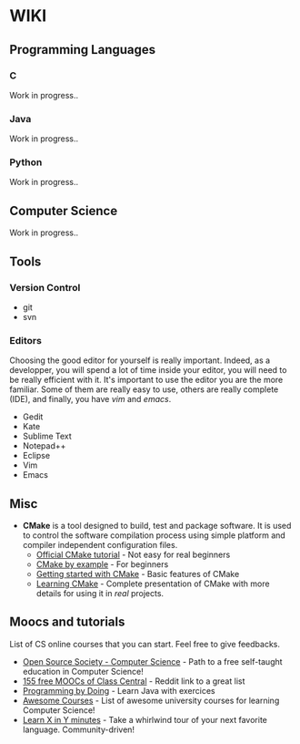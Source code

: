 # WIKI

## Programming Languages

### C

Work in progress..

### Java

Work in progress..

### Python

Work in progress..

## Computer Science

Work in progress..

## Tools

### Version Control

* git
* svn

### Editors

Choosing the good editor for yourself is really important. Indeed, as a developper, you will 
spend a lot of time inside your editor, you will need to be really efficient with it. It's 
important to use the editor you are the more familiar. Some of them are really easy to use, 
others are really complete (IDE), and finally, you have *vim* and *emacs*. 

* Gedit
* Kate
* Sublime Text
* Notepad++
* Eclipse
* Vim
* Emacs

## Misc

* **CMake** is a tool designed to build, test and package software. It is used to 
control the software compilation process using simple platform and compiler independent configuration files. 
	* [Official CMake tutorial](https://cmake.org/cmake-tutorial/) - Not easy for real beginners
	* [CMake by example](http://mirkokiefer.com/blog/2013/03/cmake-by-example/) - For beginners
	* [Getting started with CMake](http://mathnathan.com/2010/07/getting-started-with-cmake/) - Basic features of CMake
	* [Learning CMake](http://www.elpauer.org/stuff/learning_cmake.pdf) - Complete presentation of CMake with more details for using it in *real* projects. 

## Moocs and tutorials

List of CS online courses that you can start. Feel free to give feedbacks. 

* [Open Source Society - Computer Science](https://github.com/open-source-society/computer-science) - 
Path to a free self-taught education in Computer Science! 
* [155 free MOOCs of Class Central](https://www.reddit.com/r/learnprogramming/comments/3n3tdz/heres_a_list_of_155_free_online_programmingcs/) - 
Reddit link to a great list
* [Programming by Doing](http://programmingbydoing.com/) - Learn Java with exercices
* [Awesome Courses](https://github.com/prakhar1989/awesome-courses) - List of awesome university courses for learning Computer Science! 
* [Learn X in Y minutes](http://learnxinyminutes.com/) - Take a whirlwind tour of your next favorite language. Community-driven!
